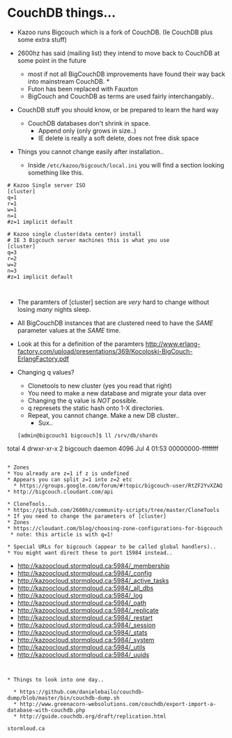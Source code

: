 # CouchDB things...

* Kazoo runs Bigcouch which is a fork of CouchDB.  (Ie CouchDB plus some extra stuff)
* 2600hz has said (mailing list) they intend to move back to CouchDB at some point in the future
  * most if not all BigCouchDB improvements have found their way back into mainstream CouchDB.
    * 
  * Futon has been replaced with Fauxton
  * BigCouch and CouchDB as terms are used fairly interchangably..

* CouchDB stuff you should know, or be prepared to learn the hard way
  * CouchDB databases don't shrink in space.
    * Append only (only grows in size..)
    * IE delete is really a soft delete, does not free disk space

* Things you cannot change easily after installation..
  * Inside ```/etc/kazoo/bigcouch/local.ini``` you will find a section looking something like this.
```
# Kazoo Single server ISO
[cluster]
q=1
r=1
w=1
n=1
#z=1 implicit default

# Kazoo single cluster(data center) install
# IE 3 Bigcouch server machines this is what you use
[cluster]
q=3
r=2
w=2
n=3
#z=1 implicit default



```

* The paramters of [cluster] section are *very* hard to change without losing *many* nights sleep.
* All BigCouchDB instances that are clustered need to have the *SAME* parameter values at the *SAME* time.

* Look at this for a definition of the paramters http://www.erlang-factory.com/upload/presentations/369/Kocoloski-BigCouch-ErlangFactory.pdf

* Changing q values?
  * Clonetools to new cluster (yes you read that right)
  * You need to make a new database and migrate your data over
  * Changing the q value is *NOT* possible.
  * q represets the static hash onto 1-X directories.
  * Repeat, you cannot change.  Make a new DB cluster..
    * Sux..
  ```
  [admin@bigcouch1 bigcouch]$ ll /srv/db/shards
total 4
drwxr-xr-x 2 bigcouch daemon 4096 Jul  4 01:53 00000000-ffffffff
  ```

* Zones
  * You already are z=1 if z is undefined
  * Appears you can split z=1 into z=2 etc
    * https://groups.google.com/forum/#!topic/bigcouch-user/RtZF2YvXZAQ
  * http://bigcouch.cloudant.com/api

* CloneTools..
  * https://github.com/2600hz/community-scripts/tree/master/CloneTools
  * If you need to change the parameters of [cluster]
* Zones
  * https://cloudant.com/blog/choosing-zone-configurations-for-bigcouch
   * note: this article is with q=1!

* Special URLs for bigcouch (appear to be called global handlers)..
* You might want direct these to port 15984 instead..

```
  * http://kazoocloud.stormqloud.ca:5984/_membership
  * http://kazoocloud.stormqloud.ca:5984/_config
  * http://kazoocloud.stormqloud.ca:5984/_active_tasks
  * http://kazoocloud.stormqloud.ca:5984/_all_dbs
  * http://kazoocloud.stormqloud.ca:5984/_log
  * http://kazoocloud.stormqloud.ca:5984/_oath
  * http://kazoocloud.stormqloud.ca:5984/_replicate
  * http://kazoocloud.stormqloud.ca:5984/_restart
  * http://kazoocloud.stormqloud.ca:5984/_session
  * http://kazoocloud.stormqloud.ca:5984/_stats
  * http://kazoocloud.stormqloud.ca:5984/_system
  * http://kazoocloud.stormqloud.ca:5984/_utils
  * http://kazoocloud.stormqloud.ca:5984/_uuids
```


* Things to look into one day..

  * https://github.com/danielebailo/couchdb-dump/blob/master/bin/couchdb-dump.sh
  * http://www.greenacorn-websolutions.com/couchdb/export-import-a-database-with-couchdb.php
  * http://guide.couchdb.org/draft/replication.html
 
stormloud.ca
